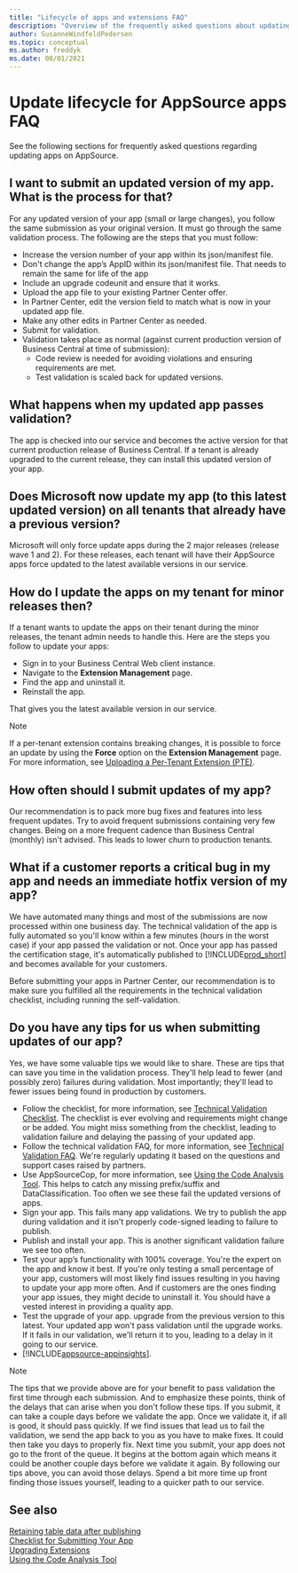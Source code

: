 ```yaml
---
title: "Lifecycle of apps and extensions FAQ"
description: "Overview of the frequently asked questions about updating an app on AppSource."
author: SusanneWindfeldPedersen
ms.topic: conceptual
ms.author: freddyk
ms.date: 08/01/2021
---
```


# Update lifecycle for AppSource apps FAQ

See the following sections for frequently asked questions regarding updating apps on AppSource.

## I want to submit an updated version of my app. What is the process for that?
For any updated version of your app (small or large changes), you follow the same submission as your original version. It must go through the same validation process. The following are the steps that you must follow:
- Increase the version number of your app within its json/manifest file.
- Don't change the app’s AppID within its json/manifest file. That needs to remain the same for life of the app
- Include an upgrade codeunit and ensure that it works. 
- Upload the app file to your existing Partner Center offer.
- In Partner Center, edit the version field to match what is now in your updated app file.
- Make any other edits in Partner Center as needed.
- Submit for validation.
- Validation takes place as normal (against current production version of Business Central at time of submission):
    - Code review is needed for avoiding violations and ensuring requirements are met.
    - Test validation is scaled back for updated versions.

## What happens when my updated app passes validation?
The app is checked into our service and becomes the active version for that current production release of Business Central. If a tenant is already upgraded to the current release, they can install this updated version of your app.

## Does Microsoft now update my app (to this latest updated version) on all tenants that already have a previous version?
Microsoft will only force update apps during the 2 major releases (release wave 1 and 2). For these releases, each tenant will have their AppSource apps force updated to the latest available versions in our service.

## How do I update the apps on my tenant for minor releases then?
If a tenant wants to update the apps on their tenant during the minor releases, the tenant admin needs to handle this. Here are the steps you follow to update your apps:
- Sign in to your Business Central Web client instance.
- Navigate to the **Extension Management** page.
- Find the app and uninstall it.
- Reinstall the app.

That gives you the latest available version in our service.

> [!NOTE]  
> If a per-tenant extension contains breaking changes, it is possible to force an update by using the **Force** option on the **Extension Management** page. For more information, see [Uploading a Per-Tenant Extension (PTE)](/dynamics365/business-central/ui-extensions-install-uninstall).

## How often should I submit updates of my app?
Our recommendation is to pack more bug fixes and features into less frequent updates. Try to avoid frequent submissions containing very few changes. Being on a more frequent cadence than Business Central (monthly) isn't advised. This leads to lower churn to production tenants.

## What if a customer reports a critical bug in my app and needs an immediate hotfix version of my app?
We have automated many things and most of the submissions are now processed within one business day. The technical validation of the app is fully automated so you'll know within a few minutes (hours in the worst case) if your app passed the validation or not. Once your app has passed the certification stage, it's automatically published to [!INCLUDE[prod_short](../includes/prod_short.md)] and becomes available for your customers. 

Before submitting your apps in Partner Center, our recommendation is to make sure you fulfilled all the requirements in the technical validation checklist, including running the self-validation.

## Do you have any tips for us when submitting updates of our app?
Yes, we have some valuable tips we would like to share. These are tips that can save you time in the validation process. They'll help lead to fewer (and possibly zero) failures during validation. Most importantly; they'll lead to fewer issues being found in production by customers.

- Follow the checklist, for more information, see [Technical Validation Checklist](devenv-checklist-submission.md). The checklist is ever evolving and requirements might change or be added. You might miss something from the checklist, leading to validation failure and delaying the passing of your updated app.
- Follow the technical validation FAQ, for more information, see [Technical Validation FAQ](devenv-checklist-submission-faq.md). We're regularly updating it based on the questions and support cases raised by partners.
- Use AppSourceCop, for more information, see [Using the Code Analysis Tool](devenv-using-code-analysis-tool.md). This helps to catch any missing prefix/suffix and DataClassification. Too often we see these fail the updated versions of apps.
- Sign your app. This fails many app validations. We try to publish the app during validation and it isn't properly code-signed leading to failure to publish.
- Publish and install your app. This is another significant validation failure we see too often.
- Test your app’s functionality with 100% coverage. You're the expert on the app and know it best. If you're only testing a small percentage of your app, customers will most likely find issues resulting in you having to update your app more often. And if customers are the ones finding your app issues, they might decide to uninstall it. You should have a vested interest in providing a quality app.
- Test the upgrade of your app. upgrade from the previous version to this latest. Your updated app won't pass validation until the upgrade works. If it fails in our validation, we'll return it to you, leading to a delay in it going to our service.
- [!INCLUDE[appsource-appinsights](includes/appsource-appinsights.md)].
 
> [!NOTE]  
> The tips that we provide above are for your benefit to pass validation the first time through each submission. And to emphasize these points, think of the delays that can arise when you don't follow these tips. If you submit, it can take a couple days before we validate the app. Once we validate it, if all is good, it should pass quickly. If we find issues that lead us to fail the validation, we send the app back to you as you have to make fixes. It could then take you days to properly fix. Next time you submit, your app does not go to the front of the queue. It begins at the bottom again which means it could be another couple days before we validate it again. By following our tips above, you can avoid those delays. Spend a bit more time up front finding those issues yourself, leading to a quicker path to our service.

## See also
[Retaining table data after publishing](devenv-retaining-data-after-publishing.md)  
[Checklist for Submitting Your App](devenv-checklist-submission.md)  
[Upgrading Extensions](devenv-upgrading-extensions.md)  
[Using the Code Analysis Tool](devenv-using-code-analysis-tool.md)  

